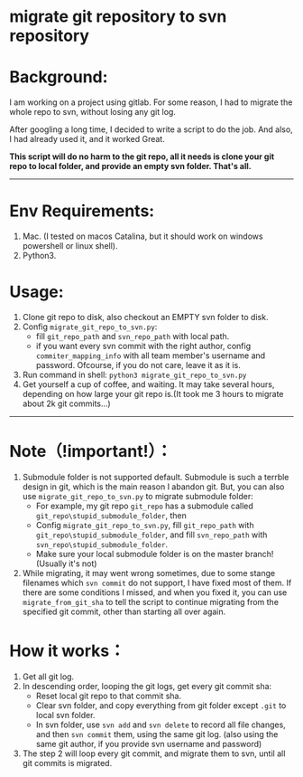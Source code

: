 # migrate git repository to svn repository


# Background:
I am working on a project using gitlab. For some reason, I had to migrate the whole repo to svn, without losing any git log.

After googling a long time, I decided to write a script to do the job.  And also, I had already used it, and it worked Great.

**This script will do no harm to the git repo, all it needs is clone your git repo to local folder, and provide an empty svn folder. That's all.**

---

# Env Requirements:
1. Mac.     (I tested on macos Catalina, but it should work on windows powershell or linux shell).
2. Python3.



# Usage:
1. Clone git repo to disk, also checkout an EMPTY svn folder to disk.
2. Config `migrate_git_repo_to_svn.py`:
   - fill `git_repo_path` and `svn_repo_path` with local path.
   - if you want every svn commit with the right author, config `commiter_mapping_info` with all team member's username and password. Ofcourse, if you do not care, leave it as it is.
3. Run command in shell: `python3 migrate_git_repo_to_svn.py`
4. Get yourself a cup of coffee, and waiting. It may take several hours, depending on how large your git repo is.(It took me 3 hours to migrate about 2k git commits...)


---

# Note（!important!）：
1. Submodule folder is not supported default. Submodule is such a terrble design in git, which is the main reason I abandon git. But, you can also use `migrate_git_repo_to_svn.py` to migrate submodule folder:
   - For example, my git repo `git_repo` has a submodule called `git_repo\stupid_submodule_folder`, then
   - Config `migrate_git_repo_to_svn.py`, fill `git_repo_path` with `git_repo\stupid_submodule_folder`, and fill `svn_repo_path` with `svn_repo\stupid_submodule_folder`.
   - Make sure your local submodule folder is on the master branch! (Usually it's not)
2. While migrating, it may went wrong sometimes, due to some stange filenames which `svn commit` do not support, I have fixed most of them. If there are some conditions I missed, and when you fixed it, you can use `migrate_from_git_sha`  to tell the script to continue  migrating from the specified git commit, other than starting all over again.



# How it works：
1. Get all git log.
2. In descending order, looping the git logs, get every git commit sha:
   - Reset local git repo to that commit sha.
   - Clear svn folder, and copy everything from git folder except `.git` to local svn folder.
   - In svn folder, use `svn add` and `svn delete` to record all file changes, and then `svn commit` them, using the same git log.
  (also using the same git author, if you provide svn username and password)
3. The step 2 will loop every git commit, and migrate them to svn, until all git commits is migrated.

